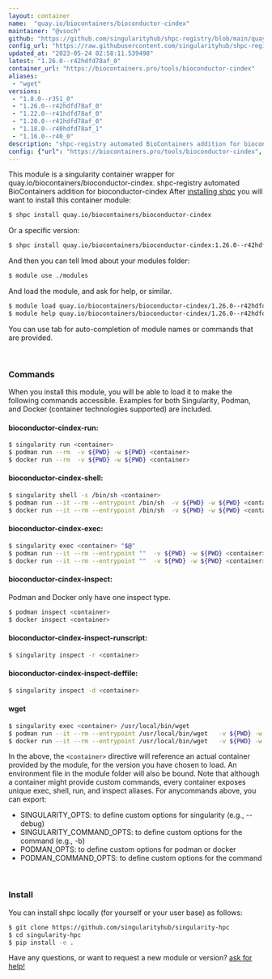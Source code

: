 ```yaml
---
layout: container
name:  "quay.io/biocontainers/bioconductor-cindex"
maintainer: "@vsoch"
github: "https://github.com/singularityhub/shpc-registry/blob/main/quay.io/biocontainers/bioconductor-cindex/container.yaml"
config_url: "https://raw.githubusercontent.com/singularityhub/shpc-registry/main/quay.io/biocontainers/bioconductor-cindex/container.yaml"
updated_at: "2023-05-24 02:58:11.539498"
latest: "1.26.0--r42hdfd78af_0"
container_url: "https://biocontainers.pro/tools/bioconductor-cindex"
aliases:
 - "wget"
versions:
 - "1.8.0--r351_0"
 - "1.26.0--r42hdfd78af_0"
 - "1.22.0--r41hdfd78af_0"
 - "1.20.0--r41hdfd78af_0"
 - "1.18.0--r40hdfd78af_1"
 - "1.16.0--r40_0"
description: "shpc-registry automated BioContainers addition for bioconductor-cindex"
config: {"url": "https://biocontainers.pro/tools/bioconductor-cindex", "maintainer": "@vsoch", "description": "shpc-registry automated BioContainers addition for bioconductor-cindex", "latest": {"1.26.0--r42hdfd78af_0": "sha256:243da5ab680bcf3624bc3ae9b14bf7a0522971b6af9398a0ffb09373dbf90ef7"}, "tags": {"1.8.0--r351_0": "sha256:6df66f2813ab9dbca4629a7c6f547f1bf1179d8638cf0849e6527679f82328d0", "1.26.0--r42hdfd78af_0": "sha256:243da5ab680bcf3624bc3ae9b14bf7a0522971b6af9398a0ffb09373dbf90ef7", "1.22.0--r41hdfd78af_0": "sha256:3835c7c7033853c46e44fb22f90e2de7ae8faec646f9f1f12cc32638e63e5d1c", "1.20.0--r41hdfd78af_0": "sha256:a2659653fc8cd35c01f1409ee553ce5f0d27fb75ee72cbaa5942109914422e9e", "1.18.0--r40hdfd78af_1": "sha256:4266ab83c62a80059f5315c439dee2f3faf354b86055e4718572f1f68be4cda3", "1.16.0--r40_0": "sha256:1d1c9fd3eac12aa43451b93c812a01ce3aadcad48125559c3223620eb4802fa5"}, "docker": "quay.io/biocontainers/bioconductor-cindex", "aliases": {"wget": "/usr/local/bin/wget"}}
---
```


This module is a singularity container wrapper for quay.io/biocontainers/bioconductor-cindex.
shpc-registry automated BioContainers addition for bioconductor-cindex
After [installing shpc](#install) you will want to install this container module:


```bash
$ shpc install quay.io/biocontainers/bioconductor-cindex
```

Or a specific version:

```bash
$ shpc install quay.io/biocontainers/bioconductor-cindex:1.26.0--r42hdfd78af_0
```

And then you can tell lmod about your modules folder:

```bash
$ module use ./modules
```

And load the module, and ask for help, or similar.

```bash
$ module load quay.io/biocontainers/bioconductor-cindex/1.26.0--r42hdfd78af_0
$ module help quay.io/biocontainers/bioconductor-cindex/1.26.0--r42hdfd78af_0
```

You can use tab for auto-completion of module names or commands that are provided.

<br>

### Commands

When you install this module, you will be able to load it to make the following commands accessible.
Examples for both Singularity, Podman, and Docker (container technologies supported) are included.

#### bioconductor-cindex-run:

```bash
$ singularity run <container>
$ podman run --rm  -v ${PWD} -w ${PWD} <container>
$ docker run --rm  -v ${PWD} -w ${PWD} <container>
```

#### bioconductor-cindex-shell:

```bash
$ singularity shell -s /bin/sh <container>
$ podman run --it --rm --entrypoint /bin/sh  -v ${PWD} -w ${PWD} <container>
$ docker run --it --rm --entrypoint /bin/sh  -v ${PWD} -w ${PWD} <container>
```

#### bioconductor-cindex-exec:

```bash
$ singularity exec <container> "$@"
$ podman run --it --rm --entrypoint ""  -v ${PWD} -w ${PWD} <container> "$@"
$ docker run --it --rm --entrypoint ""  -v ${PWD} -w ${PWD} <container> "$@"
```

#### bioconductor-cindex-inspect:

Podman and Docker only have one inspect type.

```bash
$ podman inspect <container>
$ docker inspect <container>
```

#### bioconductor-cindex-inspect-runscript:

```bash
$ singularity inspect -r <container>
```

#### bioconductor-cindex-inspect-deffile:

```bash
$ singularity inspect -d <container>
```


#### wget

```bash
$ singularity exec <container> /usr/local/bin/wget
$ podman run --it --rm --entrypoint /usr/local/bin/wget   -v ${PWD} -w ${PWD} <container> -c " $@"
$ docker run --it --rm --entrypoint /usr/local/bin/wget   -v ${PWD} -w ${PWD} <container> -c " $@"
```



In the above, the `<container>` directive will reference an actual container provided
by the module, for the version you have chosen to load. An environment file in the
module folder will also be bound. Note that although a container
might provide custom commands, every container exposes unique exec, shell, run, and
inspect aliases. For anycommands above, you can export:

 - SINGULARITY_OPTS: to define custom options for singularity (e.g., --debug)
 - SINGULARITY_COMMAND_OPTS: to define custom options for the command (e.g., -b)
 - PODMAN_OPTS: to define custom options for podman or docker
 - PODMAN_COMMAND_OPTS: to define custom options for the command

<br>

### Install

You can install shpc locally (for yourself or your user base) as follows:

```bash
$ git clone https://github.com/singularityhub/singularity-hpc
$ cd singularity-hpc
$ pip install -e .
```

Have any questions, or want to request a new module or version? [ask for help!](https://github.com/singularityhub/singularity-hpc/issues)